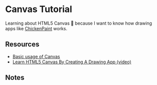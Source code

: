 # Canvas Tutorial
Learning about HTML5 Canvas 🎨 because I want to know how drawing apps like [ChickenPaint](https://github.com/thenickdude/chickenpaint) works.

## Resources
* [Basic usage of Canvas](https://developer.mozilla.org/en-US/docs/Web/API/Canvas_API/Tutorial/Basic_usage)
* [Learn HTML5 Canvas By Creating A Drawing App (video)](https://www.youtube.com/watch?v=3GqUM4mEYKA)

## Notes
